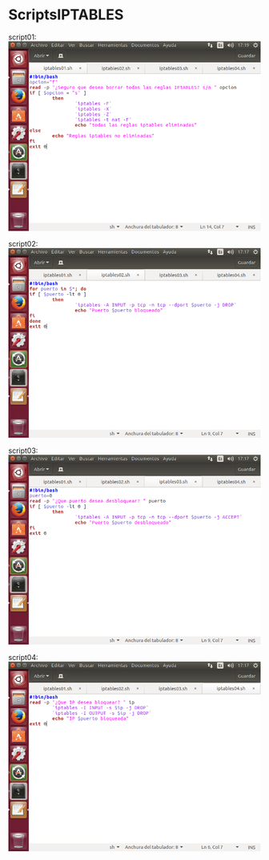 # ScriptsIPTABLES
script01:  
![script01](script01.png)
  
script02:  
![script02](script02.png)

script03:  
![script03](script03.png)

script04:  
![script04](script04.png)
